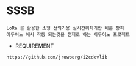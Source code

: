 # SSSB
```
LoRa 를 활용한 소형 선외기용 실시간위치기반 비콘 장치
아두이노 에서 작동 되는것을 전제로 하는 아두이노 프로젝트
```

- REQUIREMENT
```
https://github.com/jrowberg/i2cdevlib
```